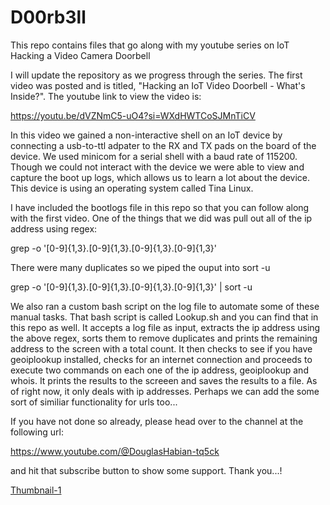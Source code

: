 # D00rb3ll
This repo contains files that go along with my youtube series on IoT Hacking a Video Camera Doorbell

I will update the repository as we progress through the series. The first video was posted and is
titled, "Hacking an IoT Video Doorbell - What's Inside?". The youtube link to view the video is:
  
  https://youtu.be/dVZNmC5-uO4?si=WXdHWTCoSJMnTiCV

In this video we gained a non-interactive shell on an IoT device by connecting a usb-to-ttl adpater
to the RX and TX pads on the board of the device. We used minicom for a serial shell with a baud 
rate of 115200. Though we could not interact with the device we were able to view and capture the
boot up logs, which allows us to learn a lot about the device. This device is using an operating
system called Tina Linux. 

I have included the bootlogs file in this repo so that you can follow along with the first video.
One of the things that we did was pull out all of the ip address using regex:

  grep -o '[0-9]\{1,3\}\.[0-9]\{1,3\}\.[0-9]\{1,3\}\.[0-9]\{1,3\}'

There were many duplicates so we piped the ouput into sort -u 

  grep -o '[0-9]\{1,3\}\.[0-9]\{1,3\}\.[0-9]\{1,3\}\.[0-9]\{1,3\}' | sort -u

We also ran a custom bash script on the log file to automate some of these manual tasks. That bash
script is called Lookup.sh and you can find that in this repo as well. It accepts a log file as 
input, extracts the ip address using the above regex, sorts them to remove duplicates and prints the
remaining address to the screen with a total count. It then checks to see if you have geoiplookup
installed, checks for an internet connection and proceeds to execute two commands on each one of
the ip address, geoiplookup and whois. It prints the results to the screeen and saves the results
to a file. As of right now, it only deals with ip addresses. Perhaps we can add the some sort of
similiar functionality for urls too...

If you have not done so already, please head over to the channel at the following url:
  
  https://www.youtube.com/@DouglasHabian-tq5ck

and hit that subscribe button to show some support. Thank you...!

[Thumbnail-1](https://github.com/user-attachments/assets/4bb68eea-3c79-4a0c-b6dc-674db5c345fe)


